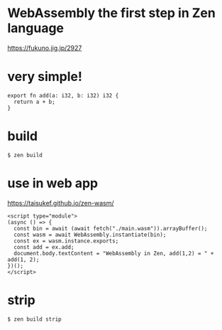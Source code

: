 # WebAssembly the first step in Zen language
https://fukuno.jig.jp/2927  

# very simple!

```zen
export fn add(a: i32, b: i32) i32 {
  return a + b;
}
```

# build

```
$ zen build
```

# use in web app

https://taisukef.github.io/zen-wasm/  
```
<script type="module">
(async () => {
  const bin = await (await fetch("./main.wasm")).arrayBuffer();
  const wasm = await WebAssembly.instantiate(bin);
  const ex = wasm.instance.exports;
  const add = ex.add;
  document.body.textContent = "WebAssembly in Zen, add(1,2) = " + add(1, 2);
})();
</script>
```

# strip

```
$ zen build strip
```

